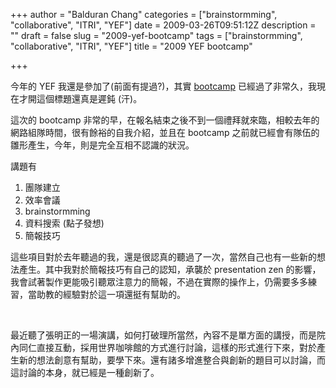 +++
author = "Balduran Chang"
categories = ["brainstormming", "collaborative", "ITRI", "YEF"]
date = 2009-03-26T09:51:12Z
description = ""
draft = false
slug = "2009-yef-bootcamp"
tags = ["brainstormming", "collaborative", "ITRI", "YEF"]
title = "2009 YEF bootcamp"

+++


今年的 YEF 我還是參加了(前面有提過?)，其實 [bootcamp](http://www.entrepreneurship.net.tw/yefbb_Forum/PHP/viewtopic.php?f=134&t=8027) 已經過了非常久，我現在才開這個標題還真是遲鈍 (汗)。

這次的 bootcamp 非常的早，在報名結束之後不到一個禮拜就來臨，相較去年的網路組隊時間，很有餘裕的自我介紹，並且在 bootcamp 之前就已經會有隊伍的雛形產生，今年，則是完全互相不認識的狀況。

講題有

1. 團隊建立
2. 效率會議
3. brainstormming
4. 資料搜索 (點子發想)
5. 簡報技巧

這些項目對於去年聽過的我，還是很認真的聽過了一次，當然自己也有一些新的想法產生。其中我對於簡報技巧有自己的認知，承襲於 presentation zen 的影響，我會試著製作更能吸引聽眾注意力的簡報，不過在實際的操作上，仍需要多多練習，當助教的經驗對於這一項還挺有幫助的。

 

最近聽了張明正的一場演講，如何打破理所當然，內容不是單方面的講授，而是院內同仁直接互動，採用世界咖啡館的方式進行討論，這樣的形式進行下來，對於產生新的想法創意有幫助，要學下來。還有諸多增進整合與創新的題目可以討論，而這討論的本身，就已經是一種創新了。


